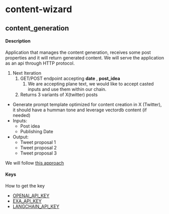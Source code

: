 # content-wizard


## content_generation

#### Description
Application that manages the content generation, receives some post properties and it will return generated content. We will serve the application as an api through HTTP protocol.

1. Next Iteration 
   1. GET/POST endpoint accepting  **date** , **post_idea** 
      1. We are accepting plane text, we would like to accept casted inputs and use them within our chain.
   2. Returns 3 variants of X(twitter) posts

- Generate prompt template optimized for content creation in X (Twitter), it should have a humman tone and leverage vectordb content (if needed)
- Inputs:
    - Post idea
    - Publishing Date
- Output:
    - Tweet proposal 1
    - Tweet proposal 2
    - Tweet proposal 3
  
We will follow [this approach](https://www.youtube.com/watch?v=dA1cHGACXCo&ab_channel=LangChain)

#### Keys 
How to get the key
* [OPENAI_API_KEY](https://platform.openai.com/api-keys)
* [EXA_API_KEY](https://dashboard.exa.ai/overview)
* [LANGCHAIN_API_KEY](https://smith.langchain.com/) 


